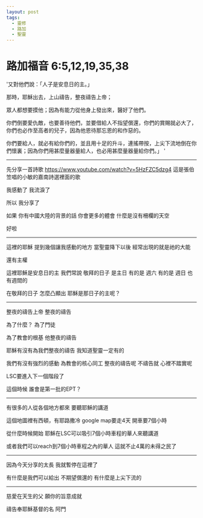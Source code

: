 ```yaml
---
layout: post
tags:
  - 靈修
  - 路加
  - 聖靈
---
```


# 路加福音 6:5,12,19,35,38

'又對他們說：「人子是安息日的主。」 

那時，耶穌出去，上山禱告，整夜禱告上帝； 

眾人都想要摸他；因為有能力從他身上發出來，醫好了他們。 

你們倒要愛仇敵，也要善待他們，並要借給人不指望償還，你們的賞賜就必大了，你們也必作至高者的兒子，因為他恩待那忘恩的和作惡的。 

你們要給人，就必有給你們的，並且用十足的升斗，連搖帶按，上尖下流地倒在你們懷裏；因為你們用甚麼量器量給人，也必用甚麼量器量給你們。」 '

---

先分享一首詩歌
https://www.youtube.com/watch?v=5HzFZC5dzg4
這是張伯笠唱的小敏的嘉南詩選裡面的歌

我感動了
我流淚了

所以 我分享了

如果 你有中國大陸的背景的話
你會更多的體會 什麼是沒有柵欄的天空

好啦

---

這裡的耶穌 提到幾個讓我感動的地方
當聖靈降下以後
經常出現的就是祂的大能

還有主權

這裡耶穌是安息日的主
我們常說 敬拜的日子 是主日
有的是 週六 有的是 週日 也有週間的

在敬拜的日子
怎麼凸顯出 耶穌是那日子的主呢？

---

整夜的禱告上帝
整夜的禱告

為了什麼？
為了門徒

為了教會的根基
他整夜的禱告

耶穌有沒有為我們整夜的禱告
我知道聖靈一定有的

我們有沒有強烈的感動
為教會的核心同工
整夜的禱告呢
不禱告就 心裡不踏實呢

LSC要進入下一個階段了

這個時候 誰會是第一批的EPT？

---

有很多的人從各個地方都來
要聽耶穌的講道

這個地圖裡有西頓，有耶路撒冷
google map要走4天
開車要7個小時

從什麼時候開始
耶穌在LSC可以吸引7個小時車程的華人來聽講道

或者我們可以reach到7個小時車程之內的華人
這就不止4萬的未得之民了

---

因為今天分享的太長
我就暫停在這裡了

有什麼是我們可以給出 不期望償還的
有什麼是上尖下流的

---

慈愛在天生的父
願你的旨意成就

禱告奉耶穌基督的名
阿門